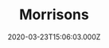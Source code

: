 ---
date: 2020-03-23T15:06:03.000Z
title: Morrisons
latitude: 52.04938134912715
longitude: 0.9546547409704537
category: checkin
---